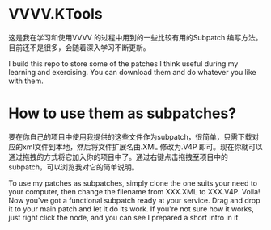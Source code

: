# VVVV.KTools
这是我在学习和使用VVVV 的过程中用到的一些比较有用的Subpatch 编写方法。目前还不是很多，会随着深入学习不断更新。 

I build this repo to store some of the patches I think useful during my learning and exercising. You can download them and do whatever you like with them.
# How to use them as subpatches?
要在你自己的项目中使用我提供的这些文件作为subpatch，很简单，只需下载对应的xml文件到本地，然后将文件扩展名由.XML 修改为.V4P 即可。现在你就可以通过拖拽的方式将它加入你的项目中了。通过右键点击拖拽至项目中的subpatch，可以浏览我对它的简单说明。 

To use my patches as subpatches, simply clone the one suits your need to your computer, then change the filename from XXX.XML to XXX.V4P. Voila! Now you've got a functional subpatch ready at your service. Drag and drop it to your main patch and let it do its work. If you're not sure how it works, just right click the node, and you can see I prepared a short intro in it.
